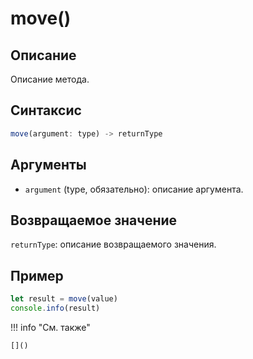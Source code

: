 # move()

## Описание
Описание метода.

## Синтаксис
```javascript
move(argument: type) -> returnType
```

## Аргументы
- `argument` (type, обязательно): описание аргумента.

## Возвращаемое значение
`returnType`: описание возвращаемого значения.

## Пример
```javascript linenums="1"
let result = move(value)
console.info(result)
```

!!! info "См. также"

    []()

